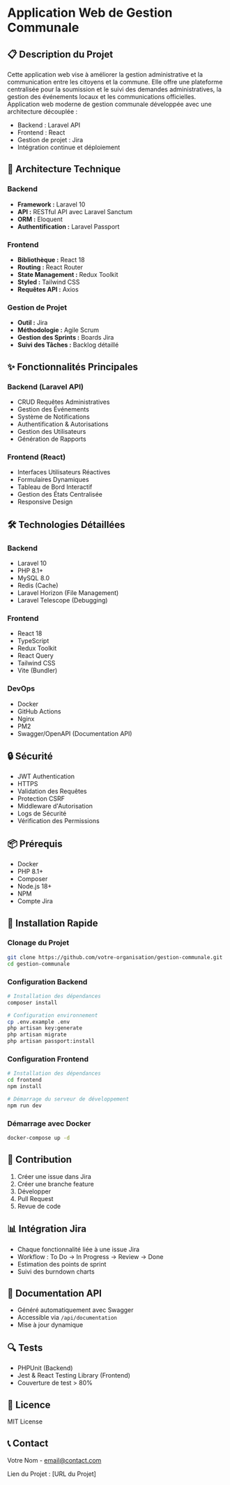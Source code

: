 # Application Web de Gestion Communale


## 📋 Description du Projet

Cette application web vise à améliorer la gestion administrative et la communication entre les citoyens et la commune. Elle offre une plateforme centralisée pour la soumission et le suivi des demandes administratives, la gestion des événements locaux et les communications officielles.
Application web moderne de gestion communale développée avec une architecture découplée :
- Backend : Laravel API
- Frontend : React
- Gestion de projet : Jira
- Intégration continue et déploiement

## 🎯 Architecture Technique

### Backend
- **Framework :** Laravel 10
- **API :** RESTful API avec Laravel Sanctum
- **ORM :** Eloquent
- **Authentification :** Laravel Passport

### Frontend
- **Bibliothèque :** React 18
- **Routing :** React Router
- **State Management :** Redux Toolkit
- **Styled :** Tailwind CSS
- **Requêtes API :** Axios

### Gestion de Projet
- **Outil :** Jira
- **Méthodologie :** Agile Scrum
- **Gestion des Sprints :** Boards Jira
- **Suivi des Tâches :** Backlog détaillé

## ✨ Fonctionnalités Principales

### Backend (Laravel API)
- CRUD Requêtes Administratives
- Gestion des Événements
- Système de Notifications
- Authentification & Autorisations
- Gestion des Utilisateurs
- Génération de Rapports

### Frontend (React)
- Interfaces Utilisateurs Réactives
- Formulaires Dynamiques
- Tableau de Bord Interactif
- Gestion des États Centralisée
- Responsive Design

## 🛠 Technologies Détaillées

### Backend
- Laravel 10
- PHP 8.1+
- MySQL 8.0
- Redis (Cache)
- Laravel Horizon (File Management)
- Laravel Telescope (Debugging)

### Frontend
- React 18
- TypeScript
- Redux Toolkit
- React Query
- Tailwind CSS
- Vite (Bundler)

### DevOps
- Docker
- GitHub Actions
- Nginx
- PM2
- Swagger/OpenAPI (Documentation API)

## 🔒 Sécurité

- JWT Authentication
- HTTPS
- Validation des Requêtes
- Protection CSRF
- Middleware d'Autorisation
- Logs de Sécurité
- Vérification des Permissions

## 📦 Prérequis

- Docker
- PHP 8.1+
- Composer
- Node.js 18+
- NPM
- Compte Jira

## 🚀 Installation Rapide

### Clonage du Projet
```bash
git clone https://github.com/votre-organisation/gestion-communale.git
cd gestion-communale
```

### Configuration Backend
```bash
# Installation des dépendances
composer install

# Configuration environnement
cp .env.example .env
php artisan key:generate
php artisan migrate
php artisan passport:install
```

### Configuration Frontend
```bash
# Installation des dépendances
cd frontend
npm install

# Démarrage du serveur de développement
npm run dev
```

### Démarrage avec Docker
```bash
docker-compose up -d
```

## 🤝 Contribution

1. Créer une issue dans Jira
2. Créer une branche feature
3. Développer
4. Pull Request
5. Revue de code

## 📊 Intégration Jira

- Chaque fonctionnalité liée à une issue Jira
- Workflow : To Do → In Progress → Review → Done
- Estimation des points de sprint
- Suivi des burndown charts

## 📡 Documentation API

- Généré automatiquement avec Swagger
- Accessible via `/api/documentation`
- Mise à jour dynamique

## 🔍 Tests

- PHPUnit (Backend)
- Jest & React Testing Library (Frontend)
- Couverture de test > 80%

## 📄 Licence

MIT License

## 📞 Contact

Votre Nom - email@contact.com

Lien du Projet : [URL du Projet]